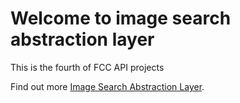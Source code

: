 Welcome to image search abstraction layer
=========================

This is the fourth of FCC API projects

Find out more [Image Search Abstraction Layer](https://www.freecodecamp.com/challenges/image-search-abstraction-layer).






